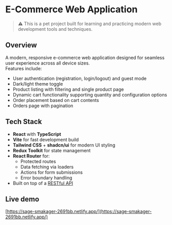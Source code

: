 # E-Commerce Web Application

> ⚠️ This is a pet project built for learning and practicing modern web development tools and techniques.

## Overview

A modern, responsive e-commerce web application designed for seamless user experience across all device sizes.  
Features include:

- User authentication (registration, login/logout) and guest mode
- Dark/light theme toggle
- Product listing with filtering and single product page
- Dynamic cart functionality supporting quantity and configuration options
- Order placement based on cart contents
- Orders page with pagination

## Tech Stack

- **React** with **TypeScript**
- **Vite** for fast development build
- **Tailwind CSS** + **shadcn/ui** for modern UI styling
- **Redux Toolkit** for state management
- **React Router** for:
  - Protected routes
  - Data fetching via loaders
  - Actions for form submissions
  - Error boundary handling
- Built on top of a [RESTful API](https://documenter.getpostman.com/view/18152321/2s9Xy5KpTi)

## Live demo
[https://sage-smakager-2691bb.netlify.app/](https://sage-smakager-2691bb.netlify.app/)

